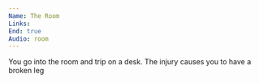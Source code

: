 ```yaml
---
Name: The Room
Links: 
End: true
Audio: room
---
```

You go into the room and trip on a desk. The injury causes you to have a broken leg